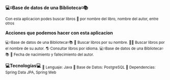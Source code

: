 **💻◽Base de datos de una Biblioteca◽📚**

<sub> Con esta aplicacion podes buscar libros 📕 por nombre del libro, nombre del autor, entre otros </sub>

**Acciones que podemos hacer con esta aplicacion**

<sub> 💻◽Base de datos de una Biblioteca◽📚
📖 Buscar libros por su nombre.
👨‍🏫 Buscar libros por el nombre de su autor.
🌎 Consultar libros por idioma.
💻◽Base de datos de una Biblioteca◽📚
📅 Fecha de nacimiento y fallecimiento del autor.
</sub>

**💻Tecnologías💻**
<sub>🔴 Lenguaje: Java
🔴 Base de Datos: PostgreSQL
🔴 Dependencias: Spring Data JPA, Spring Web</sub>


